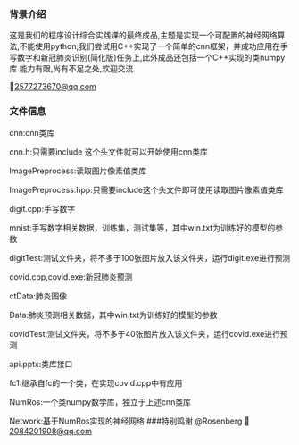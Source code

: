 ### 背景介绍

这是我们的程序设计综合实践课的最终成品,主题是实现一个可配置的神经网络算法,不能使用python,我们尝试用C++实现了一个简单的cnn框架，并成功应用在手写数字和新冠肺炎识别(简化版)任务上,此外成品还包括一个C++实现的类numpy库.能力有限,尚有不足之处,欢迎交流.

:email:2577273670@qq.com

### 文件信息

cnn:cnn类库

cnn.h:只需要include 这个头文件就可以开始使用cnn类库

ImagePreprocess:读取图片像素值类库

ImagePreprocess.hpp:只需要include这个头文件即可使用读取图片像素值类库

digit.cpp:手写数字

mnist:手写数字相关数据，训练集，测试集等，其中win.txt为训练好的模型的参数

digitTest:测试文件夹，将不多于100张图片放入该文件夹，运行digit.exe进行预测

covid.cpp,covid.exe:新冠肺炎预测

ctData:肺炎图像

Data:肺炎预测相关数据，其中win.txt为训练好的模型的参数

covidTest:测试文件夹，将不多于40张图片放入该文件夹，运行covid.exe进行预测

api.pptx:类库接口

fc1:继承自fc的一个类，在实现covid.cpp中有应用

NumRos:一个类numpy数学库，独立于上述cnn类库

Network:基于NumRos实现的神经网络
###特别鸣谢
@Rosenberg :email:2084201908@qq.com













 
